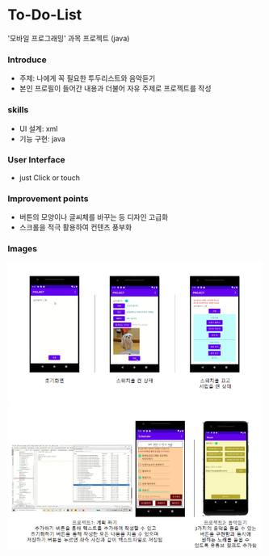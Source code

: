 # To-Do-List
'모바일 프로그래밍' 과목 프로젝트 (java)


### Introduce
* 주제: 나에게 꼭 필요한 투두리스트와 음악듣기
* 본인 프로필이 들어간 내용과 더불어 자유 주제로 프로젝트를 작성

### skills
* UI 설계: xml 
* 기능 구현: java

### User Interface
* just Click or touch
  
### Improvement points
* 버튼의 모양이나 글씨체를 바꾸는 등 디자인 고급화
* 스크롤을 적극 활용하여 컨텐츠 풍부화

### Images
![image1](./image/1.png)
![image2](./image/2.png)
